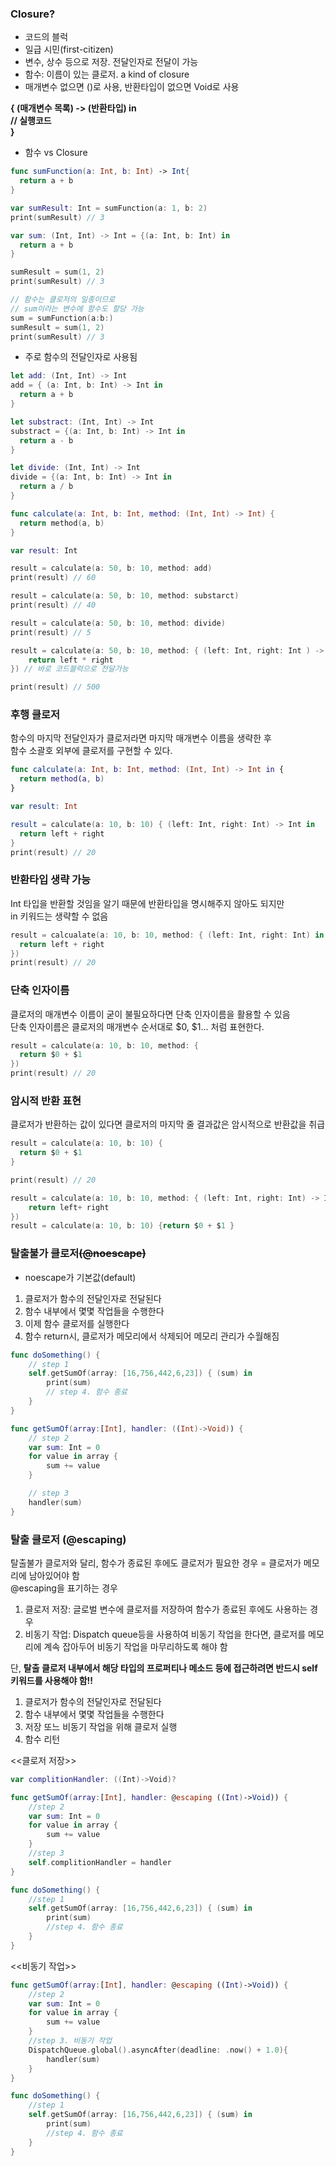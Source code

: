 ### Closure? 
* 코드의 블럭
* 일급 시민(first-citizen)
* 변수, 상수 등으로 저장. 전달인자로 전달이 가능
* 함수: 이름이 있는 클로저. a kind of closure
* 매개변수 없으면 ()로 사용, 반환타입이 없으면 Void로 사용

**{ (매개변수 목록) -> (반환타입) in  
   // 실행코드  
}**

* 함수 vs Closure

```swift
func sumFunction(a: Int, b: Int) -> Int{
  return a + b
}

var sumResult: Int = sumFunction(a: 1, b: 2)
print(sumResult) // 3

var sum: (Int, Int) -> Int = {(a: Int, b: Int) in
  return a + b 
}

sumResult = sum(1, 2)
print(sumResult) // 3

// 함수는 클로저의 일종이므로
// sum이라는 변수에 함수도 할당 가능
sum = sumFunction(a:b:)
sumResult = sum(1, 2)
print(sumResult) // 3
```

* 주로 함수의 전달인자로 사용됨

```swift
let add: (Int, Int) -> Int 
add = { (a: Int, b: Int) -> Int in
  return a + b
}

let substract: (Int, Int) -> Int
substract = {(a: Int, b: Int) -> Int in 
  return a - b
}

let divide: (Int, Int) -> Int 
divide = {(a: Int, b: Int) -> Int in
  return a / b
}

func calculate(a: Int, b: Int, method: (Int, Int) -> Int) {
  return method(a, b)
}

var result: Int

result = calculate(a: 50, b: 10, method: add)
print(result) // 60

result = calculate(a: 50, b: 10, method: substarct)
print(result) // 40

result = calculate(a: 50, b: 10, method: divide)
print(result) // 5

result = calculate(a: 50, b: 10, method: { (left: Int, right: Int ) -> Int in
    return left * right
}) // 바로 코드블럭으로 전달가능 

print(result) // 500 
```

### 후행 클로저
함수의 마지막 전달인자가 클로저라면 마지막 매개변수 이름을 생략한 후  
함수 소괄호 외부에 클로저를 구현할 수 있다.
```swift
func calculate(a: Int, b: Int, method: (Int, Int) -> Int in {
  return method(a, b)
}

var result: Int

result = calculate(a: 10, b: 10) { (left: Int, right: Int) -> Int in
  return left + right 
}
print(result) // 20
```

### 반환타입 생략 가능
Int 타입을 반환할 것임을 알기 때문에 반환타입을 명시해주지 않아도 되지만  
in 키워드는 생략할 수 없음

```swift
result = calcualate(a: 10, b: 10, method: { (left: Int, right: Int) in 
  return left + right
})
print(result) // 20
```

### 단축 인자이름
클로저의 매개변수 이름이 굳이 불필요하다면 단축 인자이름을 활용할 수 있음  
단축 인자이름은 클로저의 매개변수 순서대로 $0, $1... 처럼 표현한다.

```swift
result = calculate(a: 10, b: 10, method: {
  return $0 + $1
})
print(result) // 20
```
### 암시적 반환 표현
클로저가 반환하는 값이 있다면 클로저의 마지막 줄 결과값은 암시적으로 반환값을 취급

```swift
result = calculate(a: 10, b: 10) {
  return $0 + $1
}

print(result) // 20

result = calculate(a: 10, b: 10, method: { (left: Int, right: Int) -> Int in 
    return left+ right
})
result = calculate(a: 10, b: 10) {return $0 + $1 }

```

### 탈출불가 클로저~~(@noescape)~~
* noescape가 기본값(default)
1. 클로저가 함수의 전달인자로 전달된다  
2. 함수 내부에서 몇몇 작업들을 수행한다   
3. 이제 함수 클로저를 실행한다   
4. 함수 return시, 클로저가 메모리에서 삭제되어 메모리 관리가 수월해짐

```swift
func doSomething() {
    // step 1
    self.getSumOf(array: [16,756,442,6,23]) { (sum) in
        print(sum)
        // step 4. 함수 종료
    }
}

func getSumOf(array:[Int], handler: ((Int)->Void)) {
    // step 2
    var sum: Int = 0
    for value in array {
        sum += value
    }

    // step 3
    handler(sum)
}
```

### 탈출 클로저 (@escaping)
탈출불가 클로저와 달리, 함수가 종료된 후에도 클로저가 필요한 경우 = 클로저가 메모리에 남아있어야 함  
@escaping을 표기하는 경우   
1. 클로저 저장: 글로벌 변수에 클로저를 저장하여 함수가 종료된 후에도 사용하는 경우  
2. 비동기 작업: Dispatch queue등을 사용하여 비동기 작업을 한다면, 클로저를 메모리에 계속 잡아두어 비동기 작업을 마무리하도록 해야 함   

단, **탈출 클로저 내부에서 해당 타입의 프로퍼티나 메소드 등에 접근하려면 반드시 self 키워드를 사용해야 함!!**    

1. 클로저가 함수의 전달인자로 전달된다  
2. 함수 내부에서 몇몇 작업들을 수행한다  
3. 저장 또느 비동기 작업을 위해 클로저 실행   
4. 함수 리턴   

<<클로저 저장>>
```swift
var complitionHandler: ((Int)->Void)?

func getSumOf(array:[Int], handler: @escaping ((Int)->Void)) {
    //step 2
    var sum: Int = 0
    for value in array {
        sum += value
    }
    //step 3
    self.complitionHandler = handler
}

func doSomething() {
    //step 1
    self.getSumOf(array: [16,756,442,6,23]) { (sum) in
        print(sum)
        //step 4. 함수 종료
    }
}
```

<<비동기 작업>>
```swift
func getSumOf(array:[Int], handler: @escaping ((Int)->Void)) {
    //step 2
    var sum: Int = 0
    for value in array {
        sum += value
    }
    //step 3. 비동기 작업
    DispatchQueue.global().asyncAfter(deadline: .now() + 1.0){
        handler(sum)
    }
}

func doSomething() {
    //step 1
    self.getSumOf(array: [16,756,442,6,23]) { (sum) in
        print(sum)
        //step 4. 함수 종료
    }
}
```

